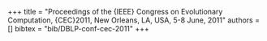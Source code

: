 +++
title =  "Proceedings of the {IEEE} Congress on Evolutionary Computation, {CEC}2011, New Orleans, LA, USA, 5-8 June, 2011"
authors = []
bibtex = "bib/DBLP-conf-cec-2011"
+++
